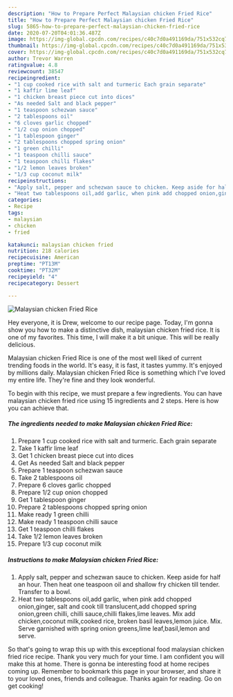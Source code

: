 ```yaml
---
description: "How to Prepare Perfect Malaysian chicken Fried Rice"
title: "How to Prepare Perfect Malaysian chicken Fried Rice"
slug: 5865-how-to-prepare-perfect-malaysian-chicken-fried-rice
date: 2020-07-20T04:01:36.487Z
image: https://img-global.cpcdn.com/recipes/c40c7d0a491169da/751x532cq70/malaysian-chicken-fried-rice-recipe-main-photo.jpg
thumbnail: https://img-global.cpcdn.com/recipes/c40c7d0a491169da/751x532cq70/malaysian-chicken-fried-rice-recipe-main-photo.jpg
cover: https://img-global.cpcdn.com/recipes/c40c7d0a491169da/751x532cq70/malaysian-chicken-fried-rice-recipe-main-photo.jpg
author: Trevor Warren
ratingvalue: 4.8
reviewcount: 38547
recipeingredient:
- "1 cup cooked rice with salt and turmeric Each grain separate"
- "1 kaffir lime leaf"
- "1 chicken breast piece cut into dices"
- "As needed Salt and black pepper"
- "1 teaspoon schezwan sauce"
- "2 tablespoons oil"
- "6 cloves garlic chopped"
- "1/2 cup onion chopped"
- "1 tablespoon ginger"
- "2 tablespoons chopped spring onion"
- "1 green chilli"
- "1 teaspoon chilli sauce"
- "1 teaspoon chilli flakes"
- "1/2 lemon leaves broken"
- "1/3 cup coconut milk"
recipeinstructions:
- "Apply salt, pepper and schezwan sauce to chicken. Keep aside for half an hour. Then heat one teaspoon oil and shallow fry chicken till tender. Transfer to a bowl."
- "Heat two tablespoons oil,add garlic, when pink add chopped onion,ginger, salt and cook till translucent,add chopped spring onion,green chilli, chilli sauce,chilli flakes,lime leaves. Mix add chicken,coconut milk,cooked rice, broken basil leaves,lemon juice. Mix. Serve garnished with spring onion greens,lime leaf,basil,lemon and serve."
categories:
- Recipe
tags:
- malaysian
- chicken
- fried

katakunci: malaysian chicken fried 
nutrition: 218 calories
recipecuisine: American
preptime: "PT13M"
cooktime: "PT32M"
recipeyield: "4"
recipecategory: Dessert

---
```



![Malaysian chicken Fried Rice](https://img-global.cpcdn.com/recipes/c40c7d0a491169da/751x532cq70/malaysian-chicken-fried-rice-recipe-main-photo.jpg)

Hey everyone, it is Drew, welcome to our recipe page. Today, I'm gonna show you how to make a distinctive dish, malaysian chicken fried rice. It is one of my favorites. This time, I will make it a bit unique. This will be really delicious.



Malaysian chicken Fried Rice is one of the most well liked of current trending foods in the world. It's easy, it is fast, it tastes yummy. It's enjoyed by millions daily. Malaysian chicken Fried Rice is something which I've loved my entire life. They're fine and they look wonderful.


To begin with this recipe, we must prepare a few ingredients. You can have malaysian chicken fried rice using 15 ingredients and 2 steps. Here is how you can achieve that.

<!--inarticleads1-->

##### The ingredients needed to make Malaysian chicken Fried Rice:

1. Prepare 1 cup cooked rice with salt and turmeric. Each grain separate
1. Take 1 kaffir lime leaf
1. Get 1 chicken breast piece cut into dices
1. Get As needed Salt and black pepper
1. Prepare 1 teaspoon schezwan sauce
1. Take 2 tablespoons oil
1. Prepare 6 cloves garlic chopped
1. Prepare 1/2 cup onion chopped
1. Get 1 tablespoon ginger
1. Prepare 2 tablespoons chopped spring onion
1. Make ready 1 green chilli
1. Make ready 1 teaspoon chilli sauce
1. Get 1 teaspoon chilli flakes
1. Take 1/2 lemon leaves broken
1. Prepare 1/3 cup coconut milk




<!--inarticleads2-->

##### Instructions to make Malaysian chicken Fried Rice:

1. Apply salt, pepper and schezwan sauce to chicken. Keep aside for half an hour. Then heat one teaspoon oil and shallow fry chicken till tender. Transfer to a bowl.
1. Heat two tablespoons oil,add garlic, when pink add chopped onion,ginger, salt and cook till translucent,add chopped spring onion,green chilli, chilli sauce,chilli flakes,lime leaves. Mix add chicken,coconut milk,cooked rice, broken basil leaves,lemon juice. Mix. Serve garnished with spring onion greens,lime leaf,basil,lemon and serve.




So that's going to wrap this up with this exceptional food malaysian chicken fried rice recipe. Thank you very much for your time. I am confident you will make this at home. There is gonna be interesting food at home recipes coming up. Remember to bookmark this page in your browser, and share it to your loved ones, friends and colleague. Thanks again for reading. Go on get cooking!
